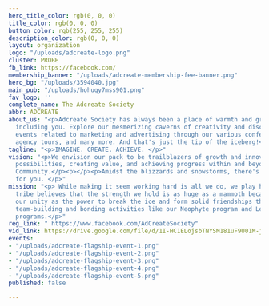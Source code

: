 ```yaml
---
hero_title_color: rgb(0, 0, 0)
title_color: rgb(0, 0, 0)
button_color: rgb(255, 255, 255)
description_color: rgb(0, 0, 0)
layout: organization
logo: "/uploads/adcreate-logo.png"
cluster: PROBE
fb_link: https://facebook.com/
membership_banner: "/uploads/adcreate-membership-fee-banner.png"
hero_bg: "/uploads/3594040.jpg"
main_pub: "/uploads/hohuqy7mss901.png"
fav_logo: ''
complete_name: The Adcreate Society
abbr: ADCREATE
about_us: "<p>Adcreate Society has always been a place of warmth and growth for all,
  including you. Explore our mesmerizing caverns of creativity and discover bone chilling
  events related to marketing and advertising through our various conferences, webinars,
  agency tours, and many more. And that's just the tip of the iceberg!</p>"
tagline: "<p>IMAGINE. CREATE. ACHIEVE. </p>"
vision: "<p>We envision our pack to be trailblazers of growth and innovation by imagining
  possibilities, creating value, and achieving progress within and beyond the Lasallian
  Community.</p><p></p><p>Amidst the blizzards and snowstorms, there's a home waiting
  for you. </p>"
mission: "<p> While making it seem working hard is all we do, we play hard, too! Our
  tribe believes that the strength we hold is as huge as a mammoth because we use
  our unity as the power to break the ice and form solid friendships through numerous
  team-building and bonding activities like our Neophyte program and Leadership training
  programs.</p>"
reg_link: " https://www.facebook.com/AdCreateSociety"
vid_link: https://drive.google.com/file/d/1I-HC1ELojsbTNYSM181uF9U01M-jSMrB/view?usp=sharing
events:
- "/uploads/adcreate-flagship-event-1.png"
- "/uploads/adcreate-flagship-event-2.png"
- "/uploads/adcreate-flagship-event-3.png"
- "/uploads/adcreate-flagship-event-4.png"
- "/uploads/adcreate-flagship-event-5.png"
published: false

---
```

